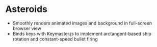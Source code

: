 # Asteroids

* Smoothly renders animated images and background in full-screen browser view
* Binds keys with Keymaster.js to implement arctangent-based ship rotation and constant-speed bullet firing
